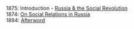 1875: Introduction - [Russia & the Social Revolution](https://www.marxists.org/archive/marx/works/1875/04/21.htm)  
1874: [On Social Relations in Russia](https://www.marxists.info/archive/marx/works/1874/refugee-literature/ch05.htm)  
1894: [Afterword](https://www.marxists.info/archive/marx/works/1894/01/russia.htm)
